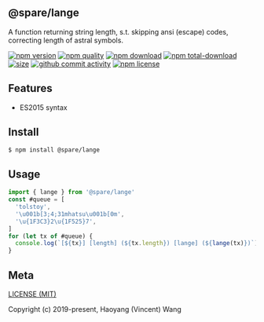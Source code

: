 ## @spare/lange
A function returning string length,
s.t. 
    skipping ansi (escape) codes,
    correcting length of astral symbols.

[![npm version][npm-image]][npm-url]
[![npm quality][quality-image]][quality-url]
[![npm download][download-image]][npm-url]
[![npm total-download][total-download-image]][npm-url]
[![size][size]][size-url]
[![github commit activity][commit-image]][github-url]
[![npm license][license-image]][npm-url]

## Features

- ES2015 syntax

## Install
```console
$ npm install @spare/lange
```

## Usage
```js
import { lange } from '@spare/lange'
const #queue = [
  'tolstoy',
  '\u001b[3;4;31mhatsu\u001b[0m',
  '\u{1F3C3}2\u{1F525}7',
]
for (let tx of #queue) {
  console.log(`[${tx}] [length] (${tx.length}) [lange] (${lange(tx)})`)
}
```

## Meta
[LICENSE (MIT)](/LICENSE)

Copyright (c) 2019-present, Haoyang (Vincent) Wang

[//]: <> (Shields)
[npm-image]: https://img.shields.io/npm/v/@spare/lange.svg?style=flat-square
[quality-image]: http://npm.packagequality.com/shield/@spare/lange.svg?style=flat-square
[download-image]: https://img.shields.io/npm/dm/@spare/lange.svg?style=flat-square
[total-download-image]:https://img.shields.io/npm/dt/@spare/lange.svg?style=flat-square
[license-image]: https://img.shields.io/npm/l/@spare/lange.svg?style=flat-square
[commit-image]: https://img.shields.io/github/commit-activity/y/hoyeungw/spare/lange?style=flat-square
[size]: https://flat.badgen.net/packagephobia/install/@spare/lange

[//]: <> (Link)
[npm-url]: https://npmjs.org/package/@spare/lange
[quality-url]: http://packagequality.com/#?package=@spare/lange
[github-url]: https://github.com/hoyeungw/@spare/lange
[size-url]: https://packagephobia.now.sh/result?p=@spare/lange
